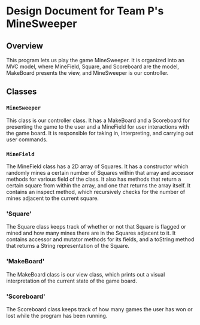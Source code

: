 Design Document for Team P's MineSweeper
===

## Overview
This program lets us play the game MineSweeper. It is organized into an MVC model, where MineField, Square, and Scoreboard are the model, MakeBoard presents the view, and MineSweeper is our controller.

## Classes
### `MineSweeper`
This class is our controller class. It has a MakeBoard and a Scoreboard for presenting the game to the user and a MineField for user interactions with the game board. It is responsible for taking in, interpreting, and carrying out user commands.

### `MineField`
The MineField class has a 2D array of Squares. It has a constructor which randomly mines a certain number of Squares within that array and accessor methods for various field of the class. It also has methods that return a certain square from within the array, and one that returns the array itself. It contains an inspect method, which recursively checks for the number of mines adjacent to the current square.

### 'Square'
The Square class keeps track of whether or not that Square is flagged or mined and how many mines there are in the Squares adjacent to it. It contains accessor and mutator methods for its fields, and a toString method that returns a String representation of the Square.

### 'MakeBoard'
The MakeBoard class is our view class, which prints out a visual interpretation of the current state of the game board.

### 'Scoreboard'
The Scoreboard class keeps track of how many games the user has won or lost while the program has been running.
